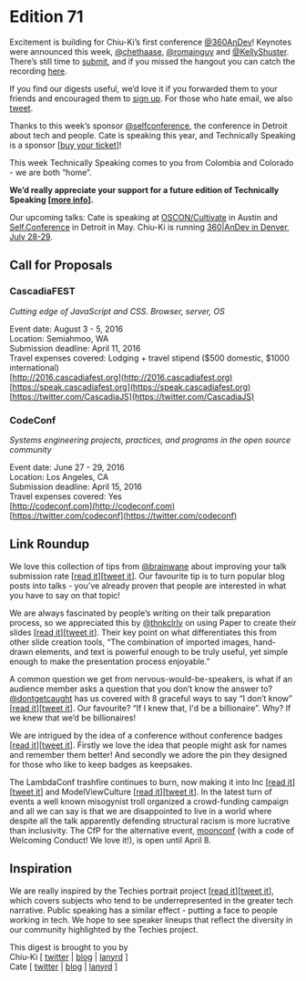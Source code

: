 # Edition 71

Excitement is building for Chiu-Ki’s first conference [@360AnDev](https://twitter.com/360AnDev)! Keynotes were announced this week, [@chethaase](https://twitter.com/chethaase), [@romainguy](https://twitter.com/romainguy) and [@KellyShuster](https://twitter.com/kellyshuster). There’s still time to [submit](http://360andev.com/call-for-papers/), and if you missed the hangout you can catch the recording [here](https://plus.google.com/events/cjmklls3l9b9d391hjj5fl3umt8).  

If you find our digests useful, we’d love it if you forwarded them to your friends and encouraged them to [sign up](http://tinyletter.com/techspeak). For those who hate email, we also [tweet](https://twitter.com/techspeakdigest).  

Thanks to this week’s sponsor [@selfconference](https://twitter.com/selfconference), the conference in Detroit about tech and people. Cate is speaking this year, and Technically Speaking is a sponsor [[buy your ticket](http://selfconference.org/#tickets)]!  

This week Technically Speaking comes to you from Colombia and Colorado - we are both “home”.  

**We’d really appreciate your support for a future edition of Technically Speaking [[more info](http://www.techspeak.email/sponsorship/)].**  

Our upcoming talks: Cate is speaking at [OSCON/Cultivate](http://conferences.oreilly.com/oscon/open-source-us/) in Austin and [Self.Conference](http://selfconference.org/) in Detroit in May. Chiu-Ki is running [360|AnDev in Denver, July 28-29](http://360andev.com/).  

## Call for Proposals  

### CascadiaFEST  
*Cutting edge of JavaScript and CSS. Browser, server, OS*  

Event date: August 3 - 5, 2016  
Location: Semiahmoo, WA  
Submission deadline: April 11, 2016  
Travel expenses covered: Lodging + travel stipend ($500 domestic, $1000 international)  
[http://2016.cascadiafest.org](http://2016.cascadiafest.org)  
[https://speak.cascadiafest.org](https://speak.cascadiafest.org)  
[https://twitter.com/CascadiaJS](https://twitter.com/CascadiaJS)  

### CodeConf  
*Systems engineering projects, practices, and programs in the open source community*  

Event date: June 27 - 29, 2016  
Location: Los Angeles, CA  
Submission deadline: April 15, 2016  
Travel expenses covered: Yes  
[http://codeconf.com](http://codeconf.com)  
[https://twitter.com/codeconf](https://twitter.com/codeconf)  

## Link Roundup  

We love this collection of tips from [@brainwane](https://twitter.com/brainwane/) about improving your talk submission rate [[read it](http://www.harihareswara.net/sumana/2016/03/29/0)][[tweet it](https://twitter.com/home?status=Improving%20your%20talk%20submission%20rate%20by%20%40brainwane%20via%20%40techspeakdigest%20http%3A//bit.ly/1YcGLzp)]. Our favourite tip is to turn popular blog posts into talks - you’ve already proven that people are interested in what you have to say on that topic!  

We are always fascinated by people’s writing on their talk preparation process, so we appreciated this by [@thnkclrly](https://twitter.com/thnkclrly) on using Paper to create their slides [[read it](http://blog.fiftythree.com/posts/give-your-next-presentation-with-paper)][[tweet it](https://twitter.com/home?status=Give%20Your%20Next%20Presentation%20with%20Paper%20by%20%40thnkclrly%20via%20%40techspeakdigest%20http%3A//bit.ly/202v93C)]. Their key point on what differentiates this from other slide creation tools, “The combination of imported images, hand-drawn elements, and text is powerful enough to be truly useful, yet simple enough to make the presentation process enjoyable.”  

A common question we get from nervous-would-be-speakers, is what if an audience member asks a question that you don’t know the answer to? [@dontgetcaught](https://twitter.com/dontgetcaught) has us covered with 8 graceful ways to say “I don’t know” [[read it](http://eloquentwoman.blogspot.com.co/2016/03/publicspeaking-save-8-ways-to-say-i.html)][[tweet it](https://twitter.com/home?status=%23publicspeaking%20save%3A%208%20ways%20to%20say%20%22I%20don%27t%20know%22%20gracefully%20by%20%40dontgetcaught%20via%20%40techspeakdigest%20http%3A//bit.ly/1RBgaLQ)]. Our favourite? “If I knew that, I'd be a billionaire”. Why? If we knew that we’d be billionaires!  

We are intrigued by the idea of a conference without conference badges [[read it](http://supportdriven.com/2016/03/31/the-problem-with-name-badges-and-lanyards/)][[tweet it](https://twitter.com/home?status=The%20Problem%20With%20Name%20Badges%20And%20Lanyards%20via%20%40techspeakdigest%20http%3A//bit.ly/1q2jTaA)]. Firstly we love the idea that people might ask for names and remember them better! And secondly we adore the pin they designed for those who like to keep badges as keepsakes.  

The LambdaConf trashfire continues to burn, now making it into Inc [[read it](http://www.inc.com/tess-townsend/why-it-matters-that-an-obscure-programming-conference-is-hosting-mencius-moldbug.html)][[tweet it](https://twitter.com/home?status=Controversy%20Rages%20Over%20%27Pro-Slavery%27%20Tech%20Speaker%20Curtis%20Yarvin%20via%20%40techspeakdigest%20http%3A//bit.ly/23cyuPw)] and ModelViewCulture [[read it](https://modelviewculture.com/news/lambda-conf-fuckery-white-supremacy-under-the-guise-of-inclusion)][[tweet it](https://twitter.com/home?status=White%20Supremacy%20Under%20the%20Guise%20of%20%22Inclusion%22%20at%20LambdaConf%20by%20%40ModelViewMedia%20via%20%40techspeakdigest%20http%3A//bit.ly/1Mauf2J)]. In the latest turn of events a well known misogynist troll organized a crowd-funding campaign and all we can say is that we are disappointed to live in a world where despite all the talk apparently defending structural racism is more lucrative than inclusivity. The CfP for the alternative event, [moonconf](http://moonconf.org/) (with a code of Welcoming Conduct! We love it!), is open until April 8.  

## Inspiration  

We are really inspired by the Techies portrait project [[read it](http://www.techiesproject.com)][[tweet it](https://twitter.com/home?status=The%20Techies%20Project%20via%20%40techspeakdigest%20http%3A//www.techiesproject.com)], which covers subjects who tend to be underrepresented in the greater tech narrative. Public speaking has a similar effect - putting a face to people working in tech. We hope to see speaker lineups that reflect the diversity in our community highlighted by the Techies project.  

This digest is brought to you by  
Chiu-Ki [ [twitter](https://twitter.com/chiuki) | [blog](http://blog.sqisland.com/) | [lanyrd](http://lanyrd.com/profile/chiuki/) ]  
Cate [ [twitter](https://twitter.com/catehstn) | [blog](http://www.catehuston.com/blog/) | [lanyrd](http://lanyrd.com/profile/catehstn/) ]